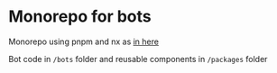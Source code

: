 # Monorepo for bots

Monorepo using pnpm and nx as [in here](https://blog.nrwl.io/setup-a-monorepo-with-pnpm-workspaces-and-speed-it-up-with-nx-bc5d97258a7e)

Bot code in `/bots` folder and reusable components in `/packages` folder
